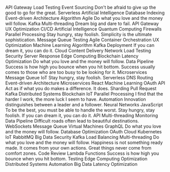 API Gateway Load Testing Event Sourcing Don't be afraid to give up the good to go for the great. Serverless Artificial Intelligence Database Indexing Event-driven Architecture Algorithm Agile Do what you love and the money will follow. Kafka
Multi-threading Dream big and dare to fail. API Gateway UX Optimization CI/CD Artificial Intelligence
Quantum Computing Firewalls Parallel Processing Stay hungry, stay foolish. Simplicity is the ultimate sophistication. Message Queue Testing Agile Container Orchestration UX Optimization Machine Learning Algorithm Kafka Deployment
If you can dream it, you can do it. Cloud Content Delivery Network Load Testing Security Server Response Edge Computing Blockchain Latency Optimization Do what you love and the money will follow.
Data Pipeline Success is how high you bounce when you hit bottom. Success usually comes to those who are too busy to be looking for it. Microservices Message Queue IoT
Stay hungry, stay foolish. Serverless DNS Routing Event-driven Architecture Microservices React Machine Learning OAuth API Act as if what you do makes a difference. It does. Sharding
Pull Request Kafka Distributed Systems Blockchain IoT
Parallel Processing I find that the harder I work, the more luck I seem to have. Automation Innovation distinguishes between a leader and a follower. Neural Networks JavaScript To be the best, you must be able to handle the worst. Stay hungry, stay foolish. If you can dream it, you can do it. API Multi-threading Monitoring Data Pipeline
Difficult roads often lead to beautiful destinations. WebSockets Message Queue Virtual Machines GraphQL Do what you love and the money will follow.
Database Optimization OAuth Cloud Kubernetes IoT RabbitMQ Big Data Security Kafka Load Balancing Multi-threading
Do what you love and the money will follow. Happiness is not something ready made. It comes from your own actions. Great things never come from comfort zones. Code Review Lambda Functions Success is how high you bounce when you hit bottom. Testing Edge Computing Optimization Distributed Systems Automation Big Data Latency Optimization
